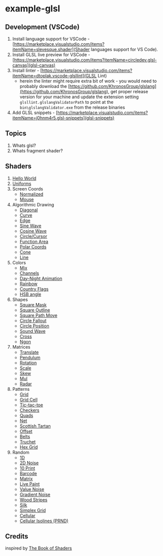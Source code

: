 # example-glsl

## Development (VSCode)

1. Install language support for VSCode - [https://marketplace.visualstudio.com/items?itemName=slevesque.shader](Shader languages support for VS Code).
2. Install GLSL live preview for VSCode - [https://marketplace.visualstudio.com/items?itemName=circledev.glsl-canvas](glsl-canvas)
3. Install linter - [https://marketplace.visualstudio.com/items?itemName=dtoplak.vscode-glsllint](GLSL Lint)
    - herein the linter might require extra bit of work - you would need to probably download the [https://github.com/KhronosGroup/glslang](https://github.com/KhronosGroup/glslang), get proper release version for your machine and update the extension setting `glsllint.glslangValidatorPath` to point at the `bin\glslangValidator.exe` from the release binaries
4. Add GLSL snippets - [https://marketplace.visualstudio.com/items?itemName=j0hnm4r5.glsl-snippets](glsl-snippets)

## Topics

1. Whats glsl?
2. Whats fragment shader?

## Shaders

1. [Hello World](./src/01_hello_world.glsl)
2. [Uniforms](./src/02_uniforms.glsl)
3. Screen Coords
    - [Normalized](./src/03_screen_coords.glsl)
    - [Mouse](./src/03-1_mouse_coords.glsl)
4. Algorithmic Drawing
    - [Diagonal](./src/04_algorithmic_diagonal.glsl)
    - [Curve](./src/04-1_algorithmic_curve.glsl)
    - [Edge](./src/04-2_algorithmic_edge.glsl)
    - [Sine Wave](./src/04-3_algorithmic_sin.glsl)
    - [Cosine Wave](./src/04-4_algorithmic_cos.glsl)
    - [Circle/Cursor](./src/04-5_algorithmic_cursor.glsl)
    - [Function Area](./src/04-6_algorithmic_area.glsl)
    - [Polar Coords](./src/04-7_polar_coords.glsl)
    - [Cone](./src/04-8_cone.glsl)
    - [Line](./src/04-9_line.glsl)
5. Colors
    - [Mix](./src/05_mixing_colors.glsl)
    - [Channels](./src/05-1_mixing_channels.glsl)
    - [Day-Night Animation](./src/05-2_mixing_painting.glsl)
    - [Rainbow](./src/05-3_rainbow.glsl)
    - [Country Flags](./src/05-4_flag.glsl)
    - [HSB angle](./src/05-5_hsb.glsl)
6. Shapes
    - [Square Mask](./src/06_shape_square_mask.glsl)
    - [Square Outline](./src/06_shape_square_outline.glsl)
    - [Square Path Move](./src/06_shape_square_path.glsl)
    - [Circle Fallout](./src/06-1_shape_circle_fallout.glsl)
    - [Circle Position](./src/06-2_shape_circle.glsl)
    - [Sound Wave](./src/06-3_shape_circle_wave.glsl)
    - [Cross](./src/06-4_cross.glsl)
    - [Ngon](./src/06-5_shape_ngon.glsl)
7. Matrices
    - [Translate](./src/07_matrix_translate.glsl)
    - [Pendulum](./src/07-1_matrix_pendulum.glsl)
    - [Rotation](./src/07-2_matrix_rotation.glsl)
    - [Scale](./src/07-3_matrix_scale.glsl)
    - [Skew](./src/07-3_skew.glsl)
    - [Mul](./src/07-4_matrix_mul.glsl)
    - [Radar](./src/07-5_radar.glsl)
8. Patterns
    - [Grid](./src/08-1_grid.glsl)
    - [Grid Cell](./src/08-2_grid-cell.glsl)
    - [Tic-tac-toe](./src/08-3_tic-tac-toe.glsl)
    - [Checkers](./src/08-4_checkers.glsl)
    - [Quads](./src/08-5_quads.glsl)
    - [Net](./src/08-6_net.glsl)
    - [Scottish Tartan](./src/08-6_scottish_tartan.glsl)
    - [Offset](./src/08-7_offset.glsl)
    - [Belts](./src/08-8_belts.glsl)
    - [Truchet](./src/08-9_truchet_tile.glsl)
    - [Hex Grid](./src/08-10_hex.glsl)
9. Random
    - [1D](./src/09-1_random.glsl)
    - [2D Noise](./src//09-2_2d_noise.glsl)
    - [10 Print](./src/09-3_10print.glsl)
    - [Barcode](./src/09-4_barcode.glsl)
    - [Matrix](./src/09-5_matrix.glsl)
    - [Live Paint](./src/09-6_live_paint.glsl)
    - [Value Noise](./src/09-7_value_noise.glsl)
    - [Gradient Noise](./src/09-8_gradient_noise.glsl)
    - [Wood Stripes](./src/09-9_wood_stripes.glsl)
    - [Silk](./src/09-10_silk.glsl)
    - [Simplex Grid](./src/09-11_simplex.glsl)
    - [Cellular](./src/09_12-cell.glsl)
    - [Cellular Isolines (PRND)](./src/09_13-cell-isolines.glsl)

## Credits
inspired by [The Book of Shaders](https://thebookofshaders.com/)